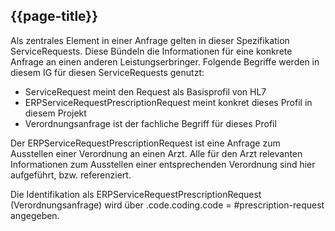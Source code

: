 ## {{page-title}}

Als zentrales Element in einer Anfrage gelten in dieser Spezifikation ServiceRequests. Diese Bündeln die Informationen für eine konkrete Anfrage an einen anderen Leistungserbringer. Folgende Begriffe werden in diesem IG für diesen ServiceRequests genutzt:

* ServiceRequest meint den Request als Basisprofil von HL7
* ERPServiceRequestPrescriptionRequest meint konkret dieses Profil in diesem Projekt
* Verordnungsanfrage ist der fachliche Begriff für dieses Profil

Der ERPServiceRequestPrescriptionRequest ist eine Anfrage zum Ausstellen einer Verordnung an einen Arzt. Alle für den Arzt relevanten Informationen zum Ausstellen einer entsprechenden Verordnung sind hier aufgeführt, bzw. referenziert.

Die Identifikation als ERPServiceRequestPrescriptionRequest (Verordnungsanfrage) wird über .code.coding.code = #prescription-request angegeben.
